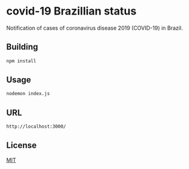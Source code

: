 # covid-19 Brazillian status

Notification of cases of coronavirus disease 2019 (COVID-19) in Brazil.

## Building
```bash
npm install
```

## Usage

```bash
nodemon index.js
```

## URL

```bash
http://localhost:3000/
```

## License
[MIT](https://choosealicense.com/licenses/mit/)
